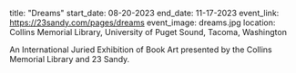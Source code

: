 title: "Dreams"
start_date: 08-20-2023
end_date: 11-17-2023
event_link: https://23sandy.com/pages/dreams
event_image: dreams.jpg
location: Collins Memorial Library, University of Puget Sound, Tacoma, Washington

An International Juried Exhibition of Book Art presented by the Collins Memorial Library and 23 Sandy.
